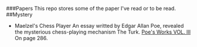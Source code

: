 ###Papers
This repo stores some of the paper I've read or to be read.
##Mystery 
* Maelzel's Chess Player
An essay writted by Edgar Allan Poe, revealed the mysterious chess-playing mechanism The Turk.
[Poe's Works VOL. III](http://www.gasl.org/refbib/Poe__Works__Vol_3.pdf)
On page 286.

